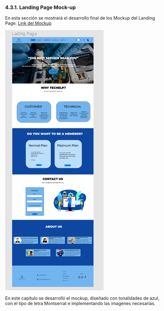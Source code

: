 ### 4.3.1. Landing Page Mock-up
En esta sección se mostrará el desarrollo final de los Mockup del Landing Page. [Link del Mockup](https://www.figma.com/file/qSyCbAqHOXsX1mVh4EX8yy/Open-Source?type=design&node-id=508%3A838&mode=design&t=c0yzJ4yiEgVpak2m-1)


![Mockup](img/Landing%20mockup.PNG)

En este capítulo se desarrolló el mockup, diseñado con tonalidades de azul, con el tipo de letra Montserrat e implementando las imagenes necesarias.

